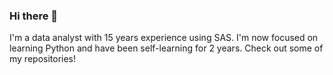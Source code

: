 ### Hi there 👋

I'm a data analyst with 15 years experience using SAS. I'm now focused on learning Python and have been self-learning for 2 years. Check out some of my repositories! 

<!--
**RickVanExel/RickVanExel** is a ✨ _special_ ✨ repository because its `README.md` (this file) appears on your GitHub profile.

- 🔭 I’m currently working on everything Python! Going through every training course I can find.
- 🌱 I’m currently learning Python and R.
- 🤔 I’m looking for help with contributing to open source repositories.
- 💬 Ask me about SAS. Not a goovy programming language I know but I've got 15 years experience.
-->
